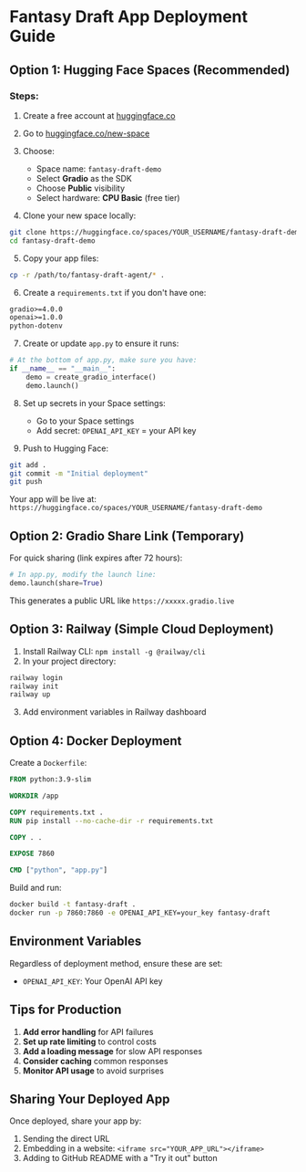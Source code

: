 # Fantasy Draft App Deployment Guide

## Option 1: Hugging Face Spaces (Recommended)

### Steps:
1. Create a free account at [huggingface.co](https://huggingface.co)
2. Go to [huggingface.co/new-space](https://huggingface.co/new-space)
3. Choose:
   - Space name: `fantasy-draft-demo`
   - Select **Gradio** as the SDK
   - Choose **Public** visibility
   - Select hardware: **CPU Basic** (free tier)

4. Clone your new space locally:
```bash
git clone https://huggingface.co/spaces/YOUR_USERNAME/fantasy-draft-demo
cd fantasy-draft-demo
```

5. Copy your app files:
```bash
cp -r /path/to/fantasy-draft-agent/* .
```

6. Create a `requirements.txt` if you don't have one:
```txt
gradio>=4.0.0
openai>=1.0.0
python-dotenv
```

7. Create or update `app.py` to ensure it runs:
```python
# At the bottom of app.py, make sure you have:
if __name__ == "__main__":
    demo = create_gradio_interface()
    demo.launch()
```

8. Set up secrets in your Space settings:
   - Go to your Space settings
   - Add secret: `OPENAI_API_KEY` = your API key

9. Push to Hugging Face:
```bash
git add .
git commit -m "Initial deployment"
git push
```

Your app will be live at: `https://huggingface.co/spaces/YOUR_USERNAME/fantasy-draft-demo`

## Option 2: Gradio Share Link (Temporary)

For quick sharing (link expires after 72 hours):

```python
# In app.py, modify the launch line:
demo.launch(share=True)
```

This generates a public URL like `https://xxxxx.gradio.live`

## Option 3: Railway (Simple Cloud Deployment)

1. Install Railway CLI: `npm install -g @railway/cli`
2. In your project directory:
```bash
railway login
railway init
railway up
```
3. Add environment variables in Railway dashboard

## Option 4: Docker Deployment

Create a `Dockerfile`:
```dockerfile
FROM python:3.9-slim

WORKDIR /app

COPY requirements.txt .
RUN pip install --no-cache-dir -r requirements.txt

COPY . .

EXPOSE 7860

CMD ["python", "app.py"]
```

Build and run:
```bash
docker build -t fantasy-draft .
docker run -p 7860:7860 -e OPENAI_API_KEY=your_key fantasy-draft
```

## Environment Variables

Regardless of deployment method, ensure these are set:
- `OPENAI_API_KEY`: Your OpenAI API key

## Tips for Production

1. **Add error handling** for API failures
2. **Set up rate limiting** to control costs
3. **Add a loading message** for slow API responses
4. **Consider caching** common responses
5. **Monitor API usage** to avoid surprises

## Sharing Your Deployed App

Once deployed, share your app by:
1. Sending the direct URL
2. Embedding in a website: `<iframe src="YOUR_APP_URL"></iframe>`
3. Adding to GitHub README with a "Try it out" button 